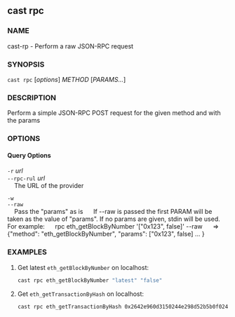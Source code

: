 ## cast rpc

### NAME

cast-rp -  Perform a raw JSON-RPC request

### SYNOPSIS

``cast rpc`` [*options*] *METHOD* [*PARAMS...*]

### DESCRIPTION

Perform a simple JSON-RPC POST request for the given method and with the params

### OPTIONS

#### Query Options

`-r` *url*  
`--rpc-rul` *url*  
&nbsp;&nbsp;&nbsp;&nbsp;The URL of the provider

`-w`  
`--raw`  
&nbsp;&nbsp;&nbsp;&nbsp;Pass the "params" as is
&nbsp;&nbsp;&nbsp;&nbsp; If --raw is passed the first PARAM will be taken as the value of "params". If no params are given, stdin will be used. For example:
&nbsp;&nbsp;&nbsp;&nbsp; rpc eth_getBlockByNumber '["0x123", false]' --raw
&nbsp;&nbsp;&nbsp;&nbsp;   => {"method": "eth_getBlockByNumber", "params": ["0x123", false] ... }

### EXAMPLES

1. Get latest `eth_getBlockByNumber` on localhost:

    ```sh
    cast rpc eth_getBlockByNumber "latest" "false"
    ```

2. Get `eth_getTransactionByHash` on localhost:

    ```sh
    cast rpc eth_getTransactionByHash 0x2642e960d3150244e298d52b5b0f024782253e6d0b2c9a01dd4858f7b4665a3f
    ```